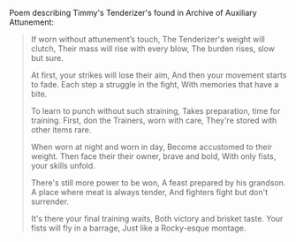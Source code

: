 Poem describing Timmy's Tenderizer's found in Archive of Auxiliary Attunement:

> If worn without attunement’s touch,
The Tenderizer's weight will clutch,
Their mass will rise with every blow,
The burden rises, slow but sure.
>
> At first, your strikes will lose their aim,
> And then your movement starts to fade.
> Each step a struggle in the fight,
> With memories that have a bite.
>
>  To learn to punch without such straining,
Takes preparation, time for training.
First, don the Trainers, worn with care,
They're stored with other items rare.
>
> When worn at night and worn in day,
> Become accustomed to their weight.
> Then face their their owner, brave and bold,
> With only fists, your skills unfold.
>
>  There's still more power to be won,
> A feast prepared by his grandson.
> A place where meat is always tender,
> And fighters fight but don't surrender.
>
> It's there your final training waits,
> Both victory and brisket taste.
> Your fists will fly in a barrage,
> Just like a Rocky-esque montage.